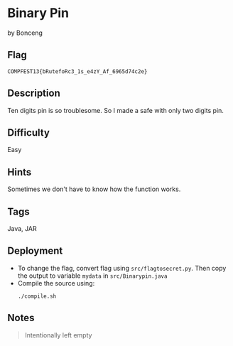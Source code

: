 # Binary Pin

by Bonceng

## Flag

```
COMPFEST13{bRutefoRc3_1s_e4zY_Af_6965d74c2e}
```

## Description
Ten digits pin is so troublesome. So I made a safe with only two digits pin.

## Difficulty
Easy

## Hints
Sometimes we don't have to know how the function works.

## Tags
Java, JAR

## Deployment
- To change the flag, convert flag using `src/flagtosecret.py`. Then copy the output to variable `mydata` in `src/Binarypin.java`
- Compile the source using:
    ```
    ./compile.sh
    ```

## Notes
> Intentionally left empty